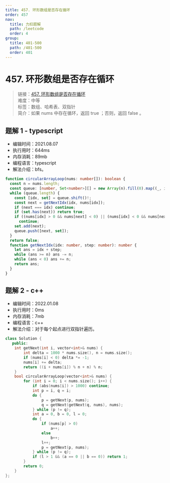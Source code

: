 ```yaml
---
title: 457. 环形数组是否存在循环
order: 457
nav:
  title: 力扣题解
  path: /leetcode
  order: 4
group:
  title: 401-500
  path: /401-500
  order: 401
---
```


# 457. 环形数组是否存在循环

> 链接：[457. 环形数组是否存在循环](https://leetcode-cn.com/problems/circular-array-loop/)  
> 难度：中等  
> 标签：数组、哈希表、双指针  
> 简介：如果 nums 中存在循环，返回 true ；否则，返回 false 。

## 题解 1 - typescript

- 编辑时间：2021.08.07
- 执行用时：644ms
- 内存消耗：89mb
- 编程语言：typescript
- 解法介绍：bfs。

```typescript
function circularArrayLoop(nums: number[]): boolean {
  const n = nums.length;
  const queue: [number, Set<number>][] = new Array(n).fill(0).map((_, i) => [i, new Set([i])]);
  while (queue.length) {
    const [idx, set] = queue.shift()!;
    const next = getNextIdx(idx, nums[idx]);
    if (next === idx) continue;
    if (set.has(next)) return true;
    if ((nums[idx] > 0 && nums[next] < 0) || (nums[idx] < 0 && nums[next] > 0) || set.size === n)
      continue;
    set.add(next);
    queue.push([next, set]);
  }
  return false;
  function getNextIdx(idx: number, step: number): number {
    let ans = idx + step;
    while (ans >= n) ans -= n;
    while (ans < 0) ans += n;
    return ans;
  }
}
```

## 题解 2 - c++

- 编辑时间：2022.01.08
- 执行用时：0ms
- 内存消耗：7mb
- 编程语言：c++
- 解法介绍：对于每个起点进行双指针遍历。

```c++
class Solution {
   public:
    int getNext(int i, vector<int>& nums) {
        int delta = 1000 * nums.size(), n = nums.size();
        if (nums[i] < 0) delta *= -1;
        nums[i] += delta;
        return ((i + nums[i]) % n + n) % n;
    }
    bool circularArrayLoop(vector<int>& nums) {
        for (int i = 0; i < nums.size(); i++) {
            if (abs(nums[i]) > 1000) continue;
            int p = i, q = i;
            do {
                p = getNext(p, nums);
                q = getNext(getNext(q, nums), nums);
            } while (p != q);
            int a = 0, b = 0, l = 0;
            do {
                if (nums[p] > 0)
                    a++;
                else
                    b++;
                l++;
                p = getNext(p, nums);
            } while (p != q);
            if (l > 1 && (a == 0 || b == 0)) return 1;
        }
        return 0;
    }
};
```
